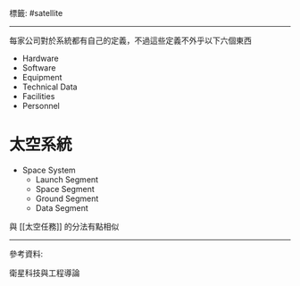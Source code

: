 標籤: #satellite 

---

每家公司對於系統都有自己的定義，不過這些定義不外乎以下六個東西

- Hardware
- Software
- Equipment
- Technical Data
- Facilities
- Personnel

# 太空系統

- Space System
	- Launch Segment
	- Space Segment
	- Ground Segment
	- Data Segment

與 [[太空任務]] 的分法有點相似

---

參考資料:

衛星科技與工程導論